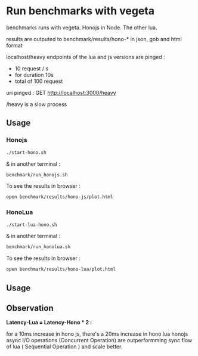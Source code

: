 # Run benchmarks with vegeta

benchmarks runs with vegeta. Honojs in Node. The other lua.

results are outputed to benchmark/results/hono-\* in json, gob and html format

localhost/heavy endpoints of the lua and js versions are pinged :

-   10 request / s
-   for duration 10s
-   total of 100 request

uri pinged : GET <http://localhost:3000/heavy>

/heavy is a slow process

## Usage

### Honojs

```bash
./start-hono.sh
```

& in another terminal :

```bash
benchmark/run_honojs.sh
```

To see the results in browser :

```bash
open benchmark/results/hono-js/plot.html
```

### HonoLua

```bash
./start-lua-hono.sh
```

& in another terminal :

```bash
benchmark/run_honolua.sh
```

To see the results in browser :

```bash
open benchmark/results/hono-lua/plot.html
```

## Usage

## Observation

**Latency-Lua = Latency-Hono \* 2 :**

for a 10ms increase in hono js, there's a 20ms increase in hono lua
honojs async I/O operations (Concurrent Operation) are outperformming sync flow of lua ( Sequential Operation ) and scale better.

```

```

